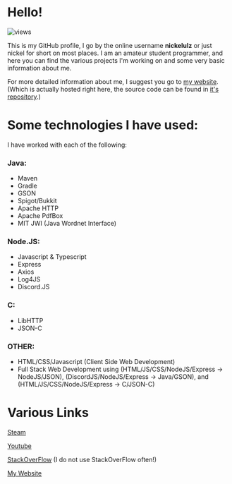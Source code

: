 # Hello!

![views](https://komarev.com/ghpvc/?username=nickelulz&color=brightgreen)

This is my GitHub profile, I go by the online username **nickelulz** or just nickel for short on most places.
I am an amateur student programmer, and here you can find the various projects I'm working on and some very
basic information about me. 

For more detailed information about me, I suggest you go to [my website](https://nickelulz.github.io). 
(Which is actually hosted right here, the source code can be found in [it's repository](https://github.com/nickelulz/nickelulz.github.io).)

# Some technologies I have used:

I have worked with each of the following:

### Java:
- Maven
- Gradle
- GSON
- Spigot/Bukkit
- Apache HTTP
- Apache PdfBox
- MIT JWI (Java Wordnet Interface)

### Node.JS:
- Javascript & Typescript
- Express
- Axios
- Log4JS
- Discord.JS

### C:
- LibHTTP
- JSON-C

### OTHER:
- HTML/CSS/Javascript (Client Side Web Development)
- Full Stack Web Development using (HTML/JS/CSS/NodeJS/Express -> NodeJS/JSON), (DiscordJS/NodeJS/Express -> Java/GSON), and (HTML/JS/CSS/NodeJS/Express -> C/JSON-C)

# Various Links

[Steam](https://steamcommunity.com/id/nickelulz)

[Youtube](https://www.youtube.com/channel/UCztEQkBZUKZr7d4QEeKzwoA)

[StackOverFlow](https://stackoverflow.com/users/14091128/nickel) (I do not use StackOverFlow often!)

[My Website](https://nickelulz.github.io)
